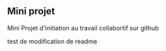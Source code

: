## Mini projet
Mini Projet d'initiation au travail collabortif sur github

test de modification de readme
